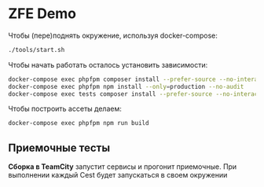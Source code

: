 # ZFE Demo

Чтобы (пере)поднять окружение, используя docker-compose:
```bash
./tools/start.sh
```

Чтобы начать работать осталось установить зависимости:
```bash
docker-compose exec phpfpm composer install --prefer-source --no-interaction --no-plugins --no-scripts
docker-compose exec phpfpm npm install --only=production --no-audit
docker-compose exec tests composer install --prefer-source --no-interaction --no-plugins --no-scripts
```

Чтобы построить ассеты делаем:
```bash
docker-compose exec phpfpm npm run build
```

## Приемочные тесты
**Сборка в TeamCity** запустит сервисы и прогонит приемочные. При выполнении каждый Cest будет запускаться в своем окружении
